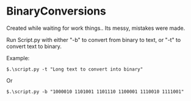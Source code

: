 # BinaryConversions

Created while waiting for work things..
Its messy, mistakes were made.

Run Script.py with either "-b" to convert from binary to text, or "-t" to convert text to binary.

Example:

```$.\script.py -t "Long text to convert into binary"```

Or 

```$.\script.py -b "1000010 1101001 1101110 1100001 1110010 1111001"```
